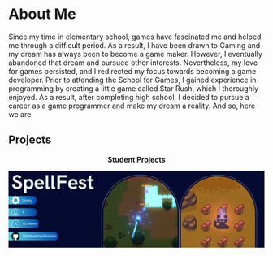# About Me 
Since my time in elementary school, games have fascinated me and helped me through a difficult period. As a result, I have been drawn to Gaming and my dream has always been to become a game maker. However, I eventually abandoned that dream and pursued other interests. Nevertheless, my love for games persisted, and I redirected my focus towards becoming a game developer. Prior to attending the School for Games, I gained experience in programming by creating a little game called Star Rush, which I thoroughly enjoyed. As a result, after completing high school, I decided to pursue a career as a game programmer and make my dream a reality. And so, here we are.

## Projects 
<p align="center"><b>Student Projects</b></p>

[![SpellFest Banner](ReadMe/SpellFest_Banner.png 'SpellFest')](https://github.com/xXAstolXx/SpellFest)

